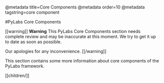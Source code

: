 @metadata title=Core Components
@metadata order=10
@metadata tagstring=core component

#PyLabs Core Components

[[warning]]
**Warning**
This PyLabs Core Components section needs complete review and may be inaccurate at this moment. We try to get it up to date as soon as possible.

Our apologies for any inconvenience.
[[/warning]]

This section contains some more information about core components of the PyLabs framework.

[[children/]]